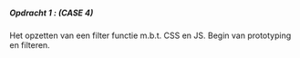##### Opdracht 1 : (CASE 4)

Het opzetten van een filter functie m.b.t. CSS en JS. Begin van prototyping en filteren.
